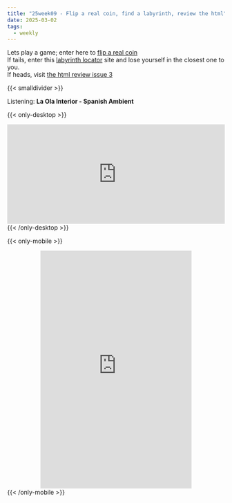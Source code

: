 ```yaml
---
title: "25week09 - Flip a real coin, find a labyrinth, review the html"
date: 2025-03-02
tags:
  - weekly
---
```



Lets play a game; enter here to [flip a real coin](https://fliparealcoin.com/) \
If tails, enter this [labyrinth locator](https://labyrinthlocator.org/) site and lose yourself in the closest one to you.  \
If heads, visit [the html review issue 3](https://thehtml.review/03/)


{{< smalldivider  >}}

Listening: **La Ola Interior - Spanish Ambient**

{{< only-desktop >}}
<div style="display: flex; justify-content: center;">
<iframe style="border: 0; width: 700px; height: 230px;" src="https://bandcamp.com/EmbeddedPlayer/album=3275122274/size=large/bgcol=ffffff/linkcol=0687f5/tracklist=true/artwork=small/transparent=true/" seamless><a href="https://lesdisquesbongojoe.bandcamp.com/album/la-ola-interior-spanish-ambient-acid-exoticism-1983-1990">LA OLA INTERIOR Spanish Ambient &amp; Acid Exoticism 1983-1990 by Various Artists</a></iframe>
</div>
{{< /only-desktop >}}


{{< only-mobile >}}
<div style="display: flex; justify-content: center;">
<iframe style="border: 0; width: 350px; height: 550px;" src="https://bandcamp.com/EmbeddedPlayer/album=3275122274/size=large/bgcol=ffffff/linkcol=0687f5/transparent=true/" seamless><a href="https://lesdisquesbongojoe.bandcamp.com/album/la-ola-interior-spanish-ambient-acid-exoticism-1983-1990">LA OLA INTERIOR Spanish Ambient &amp; Acid Exoticism 1983-1990 by Various Artists</a></iframe>
</div>
{{< /only-mobile >}}